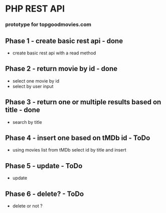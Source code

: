 # PHP REST API
### prototype for topgoodmovies.com

## Phase 1 - create basic rest api - done
- create basic rest api with a read method

## Phase 2 - return movie by id - done
- select one movie by id
- select by user input

## Phase 3 - return one or multiple results based on title - done
- search by title

## Phase 4 - insert one based on tMDb id - ToDo
- using movies list from tMDb select id by title and insert

## Phase 5 - update - ToDo
- update

## Phase 6 - delete? - ToDo
- delete or not ?

